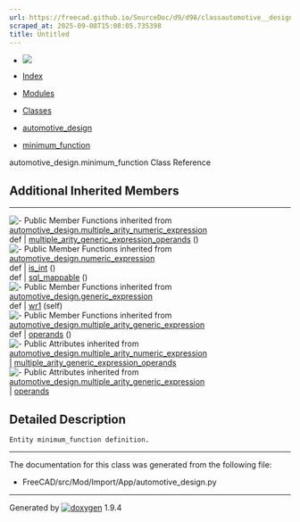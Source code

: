 ```yaml
---
url: https://freecad.github.io/SourceDoc/d9/d98/classautomotive__design_1_1minimum__function.html
scraped_at: 2025-09-08T15:08:05.735398
title: Untitled
---
```


  * [ ![](https://www.freecad.org/svg/logo-freecad.svg) ](https://freecadweb.org "FreeCAD")
  * [Index](../../index.html "Index")
  * [Modules](../../modules.html "Modules list")
  * [Classes](../../annotated.html "Annotated list")

  * [automotive_design](../../d4/ddf/namespaceautomotive__design.html)
  * [minimum_function](../../d9/d98/classautomotive__design_1_1minimum__function.html)

automotive_design.minimum_function Class Reference

##  Additional Inherited Members  
  
---  
![-](../../closed.png) Public Member Functions inherited from
[automotive_design.multiple_arity_numeric_expression](../../d5/d54/classautomotive__design_1_1multiple__arity__numeric__expression.html)  
def | [multiple_arity_generic_expression_operands](../../d5/d54/classautomotive__design_1_1multiple__arity__numeric__expression.html#a25edd0728f5872c79d5fe2395fc70114) ()  
![-](../../closed.png) Public Member Functions inherited from
[automotive_design.numeric_expression](../../d9/da1/classautomotive__design_1_1numeric__expression.html)  
def | [is_int](../../d9/da1/classautomotive__design_1_1numeric__expression.html#a5062b264880cac65ac02a94eeabaeb90) ()  
def | [sql_mappable](../../d9/da1/classautomotive__design_1_1numeric__expression.html#add40993334c334d5a009ab0800a78d6e) ()  
![-](../../closed.png) Public Member Functions inherited from
[automotive_design.generic_expression](../../d3/d52/classautomotive__design_1_1generic__expression.html)  
def | [wr1](../../d3/d52/classautomotive__design_1_1generic__expression.html#aea35213a5e29cdc6cc6a201099976f3e) (self)  
![-](../../closed.png) Public Member Functions inherited from
[automotive_design.multiple_arity_generic_expression](../../d0/d0a/classautomotive__design_1_1multiple__arity__generic__expression.html)  
def | [operands](../../d0/d0a/classautomotive__design_1_1multiple__arity__generic__expression.html#ad60a877aa162b6fec898e83f7b4f6802) ()  
![-](../../closed.png) Public Attributes inherited from
[automotive_design.multiple_arity_numeric_expression](../../d5/d54/classautomotive__design_1_1multiple__arity__numeric__expression.html)  
|
[multiple_arity_generic_expression_operands](../../d5/d54/classautomotive__design_1_1multiple__arity__numeric__expression.html#a8f3e02ed91535bd28cd72acd51410980)  
![-](../../closed.png) Public Attributes inherited from
[automotive_design.multiple_arity_generic_expression](../../d0/d0a/classautomotive__design_1_1multiple__arity__generic__expression.html)  
|
[operands](../../d0/d0a/classautomotive__design_1_1multiple__arity__generic__expression.html#af5f9602d3b4df221c5fa6d277596f1df)  
  
## Detailed Description

    
    
    Entity minimum_function definition.

* * *

The documentation for this class was generated from the following file:

  * FreeCAD/src/Mod/Import/App/automotive_design.py

* * *

Generated by
[![doxygen](../../doxygen.svg)](https://www.doxygen.org/index.html) 1.9.4

